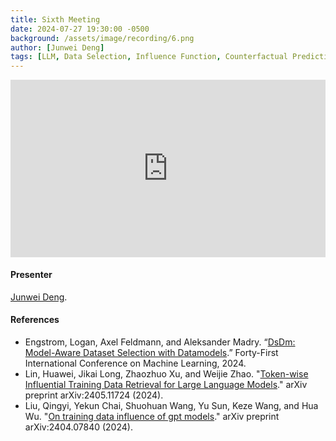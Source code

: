 ```yaml
---
title: Sixth Meeting
date: 2024-07-27 19:30:00 -0500
background: /assets/image/recording/6.png
author: [Junwei Deng]
tags: [LLM, Data Selection, Influence Function, Counterfactual Prediction]
---
```


<style>
.video-container {
  position: relative;
  padding-bottom: 56.25%; /* 16:9 aspect ratio */
  height: 0;
  overflow: hidden;
  max-width: 100%;
  background: #000;
}

.video-container iframe {
  position: absolute;
  top: 0;
  left: 0;
  width: 100%;
  height: 100%;
  border: 0;
}
</style>

<div class="video-container">
  <iframe width="560" height="315" src="https://www.youtube.com/embed/KAF8a2La-WU" frameborder="0" allow="accelerometer; autoplay; clipboard-write; encrypted-media; gyroscope; picture-in-picture" allowfullscreen></iframe>
</div>

#### Presenter

[Junwei Deng](https://theaperdeng.github.io/).

#### References

- Engstrom, Logan, Axel Feldmann, and Aleksander Madry. “[DsDm: Model-Aware Dataset Selection with Datamodels](https://openreview.net/pdf?id=GC8HkKeH8s).” Forty-First International Conference on Machine Learning, 2024.
- Lin, Huawei, Jikai Long, Zhaozhuo Xu, and Weijie Zhao. "[Token-wise Influential Training Data Retrieval for Large Language Models](http://arxiv.org/abs/2405.11724)." arXiv preprint arXiv:2405.11724 (2024).
- Liu, Qingyi, Yekun Chai, Shuohuan Wang, Yu Sun, Keze Wang, and Hua Wu. "[On training data influence of gpt models](http://arxiv.org/abs/2404.07840)." arXiv preprint arXiv:2404.07840 (2024).
